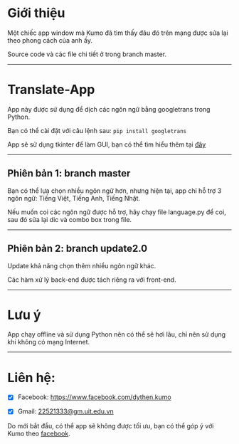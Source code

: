 # Giới thiệu
Một chiếc app window mà Kumo đã tìm thấy đâu đó trên mạng được sửa lại theo phong cách của anh ấy.

Source code và các file chi tiết ở trong branch master.
___
# Translate-App
App này được sử dụng để dịch các ngôn ngữ bằng googletrans trong Python.

Bạn có thể cài đặt với câu lệnh sau:
```pip install googletrans```

App sẽ sử dụng tkinter để làm GUI, bạn có thể tìm hiểu thêm tại [đây](https://tkdocs.com/tutorial/index.html)
___
## Phiên bản 1: branch master
Bạn có thể lựa chọn nhiều ngôn ngữ hơn, nhưng hiện tại, app chỉ hỗ trợ 3 ngôn ngữ: Tiếng Việt, Tiếng Anh, Tiếng Nhật.

Nếu muốn coi các ngôn ngữ được hỗ trợ, hãy chạy file language.py để coi, sau đó sửa lại dic và combo box trong file.
___
## Phiên bản 2: branch update2.0
Update khả năng chọn thêm nhiều ngôn ngữ khác.

Các hàm xử lý back-end được tách riêng ra với front-end.
___
# Lưu ý
App chạy offline và sử dụng Python nên có thể sẽ hơi lâu, chỉ nên sử dụng khi không có mạng Internet.
___
# Liên hệ:
- [x] Facebook: https://www.facebook.com/dythen.kumo

- [x] Gmail: 22521333@gm.uit.edu.vn

Do mới bắt đầu, có thể app sẽ không được tối ưu, bạn có thể góp ý với Kumo theo [facebook](https://www.facebook.com/dythen.kumo).
